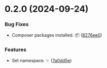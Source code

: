 # 0.2.0 (2024-09-24)


### Bug Fixes

* Composer packages installed. 📦 ([8276ee0](https://github.com/JCO-Digital/jcore-kaverit/commit/8276ee0fc8c4b26403527a778f0a480d32026533))


### Features

* Set namespace. ✨ ([7a0dd5e](https://github.com/JCO-Digital/jcore-kaverit/commit/7a0dd5ed94256e10d5d38e06e13b054871ea2be0))



